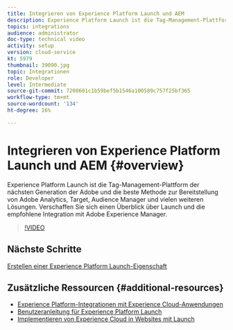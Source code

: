 ```yaml
---
title: Integrieren von Experience Platform Launch und AEM
description: Experience Platform Launch ist die Tag-Management-Plattform der nächsten Generation der Adobe und die beste Methode zur Bereitstellung von Adobe Analytics, Target, Audience Manager und vielen weiteren Lösungen. Verschaffen Sie sich einen Überblick über Launch und die empfohlene Integration mit Adobe Experience Manager.
topics: integrations
audience: administrator
doc-type: technical video
activity: setup
version: cloud-service
kt: 5979
thumbnail: 39090.jpg
topic: Integrationen
role: Developer
level: Intermediate
source-git-commit: 7200601c1b59bef5b1546a100589c757f25bf365
workflow-type: tm+mt
source-wordcount: '134'
ht-degree: 16%

---
```



# Integrieren von Experience Platform Launch und AEM {#overview}

Experience Platform Launch ist die Tag-Management-Plattform der nächsten Generation der Adobe und die beste Methode zur Bereitstellung von Adobe Analytics, Target, Audience Manager und vielen weiteren Lösungen. Verschaffen Sie sich einen Überblick über Launch und die empfohlene Integration mit Adobe Experience Manager.

>[!VIDEO](https://video.tv.adobe.com/v/39090?quality=12&learn=on)

## Nächste Schritte

[Erstellen einer Experience Platform Launch-Eigenschaft](create-launch-property.md)

## Zusätzliche Ressourcen {#additional-resources}

* [Experience Platform-Integrationen mit Experience Cloud-Anwendungen](https://experienceleague.adobe.com/docs/platform-learn/tutorials/intro-to-platform/integrations-with-experience-cloud-applications.html)
* [Benutzeranleitung für Experience Platform Launch](https://experienceleague.adobe.com/docs/experience-platform/tags/home.html)
* [Implementieren von Experience Cloud in Websites mit Launch](https://experienceleague.adobe.com/docs/launch-learn/implementing-in-websites-with-launch/index.html)
